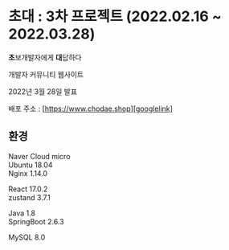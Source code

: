 # 초대 : 3차 프로젝트 (2022.02.16 ~ 2022.03.28)
**초**보개발자에게 **대**답하다   
   
개발자 커뮤니티 웹사이트
   
2022년 3월 28일 발표
   
    
배포 주소 : [https://www.chodae.shop][googlelink]

[googlelink]: https://www.chodae.shop "초대"

## 환경 
Naver Cloud micro   
Ubuntu 18.04    
Nginx 1.14.0
   
React 17.0.2       
zustand 3.7.1   
   
Java 1.8   
SpringBoot 2.6.3         

MySQL 8.0      
